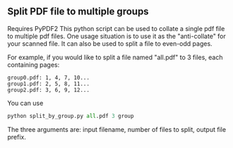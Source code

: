 Split PDF file to multiple groups
-----------------
Requires PyPDF2
This python script can be used to collate a single pdf file to multiple pdf files. One usage situation is to use it as the "anti-collate" for your scanned file. It can also be used to split a file to even-odd pages.

For example, if you would like to split a file named "all.pdf" to 3 files, each containing pages: 

```
group0.pdf: 1, 4, 7, 10...
group1.pdf: 2, 5, 8, 11...
group2.pdf: 3, 6, 9, 12...
```

You can use
```python
python split_by_group.py all.pdf 3 group
```

The three arguments are: input filename, number of files to split, output file prefix.